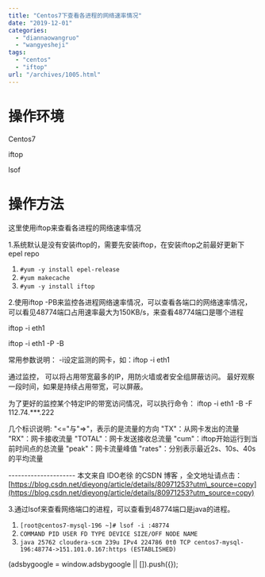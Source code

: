 ```yaml
---
title: "Centos7下查看各进程的网络速率情况"
date: "2019-12-01"
categories: 
  - "diannaowangruo"
  - "wangyesheji"
tags: 
  - "centos"
  - "iftop"
url: "/archives/1005.html"
---
```


# 操作环境

Centos7

iftop

lsof

# 操作方法

这里使用iftop来查看各进程的网络速率情况

1.系统默认是没有安装iftop的，需要先安装iftop，在安装iftop之前最好更新下epel repo

1. `#yum -y install epel-release`
2. `#yum makecache`
3. `#yum -y install iftop`

2.使用iftop -PB来监控各进程网络速率情况，可以查看各端口的网络速率情况，可以看见48774端口占用速率最大为150KB/s，来查看48774端口是哪个进程

iftop -i eth1

iftop -i eth1 -P -B

常用参数说明： -i设定监测的网卡，如：iftop -i eth1

通过监控， 可以将占用带宽最多的IP，用防火墙或者安全组屏蔽访问。 最好观察一段时间，如果是持续占用带宽，可以屏蔽。

为了更好的监控某个特定IP的带宽访问情况，可以执行命令： iftop -i eth1 -B -F 112.74.\*\*\*.222

几个标识说明: "<="与"=>"，表示的是流量的方向 "TX"：从网卡发出的流量 "RX"：网卡接收流量 "TOTAL"：网卡发送接收总流量 "cum"：iftop开始运行到当前时间点的总流量 "peak"：网卡流量峰值 "rates"：分别表示最近2s、10s、40s 的平均流量

\--------------------- 本文来自 IDO老徐 的CSDN 博客 ，全文地址请点击：[](https://blog.csdn.net/dieyong/article/details/80971253?utm_source=copy)[https://blog.csdn.net/dieyong/article/details/80971253?utm\_source=copy](https://blog.csdn.net/dieyong/article/details/80971253?utm_source=copy)

3.通过lsof来查看网络端口的进程，可以查看到48774端口是java的进程。

1. `[root@centos7-mysql-196 ~]# lsof -i :48774`
2. `COMMAND PID USER FD TYPE DEVICE SIZE/OFF NODE NAME`
3. `java 25762 cloudera-scm 239u IPv4 224786 0t0 TCP centos7-mysql-196:48774->151.101.0.167:https (ESTABLISHED)`

(adsbygoogle = window.adsbygoogle || \[\]).push({});
